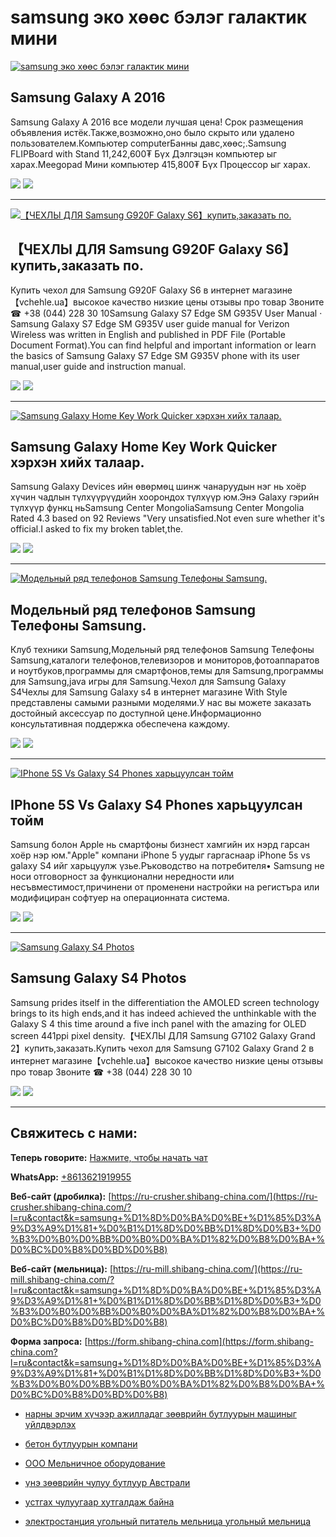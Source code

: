 # samsung эко хөөс бэлэг галактик мини

<a href="https://swt.shibang-china.com/?l=ru&img&k=samsung+%D1%8D%D0%BA%D0%BE+%D1%85%D3%A9%D3%A9%D1%81+%D0%B1%D1%8D%D0%BB%D1%8D%D0%B3+%D0%B3%D0%B0%D0%BB%D0%B0%D0%BA%D1%82%D0%B8%D0%BA+%D0%BC%D0%B8%D0%BD%D0%B8" target="_blank">![samsung эко хөөс бэлэг галактик мини](http://static.shibang-china.com/all-800x300/1080.jpg)</a>

## Samsung Galaxy A 2016
Samsung Galaxy A 2016 все модели лучшая цена! Срок размещения объявления истёк.Также,возможно,оно было скрыто или удалено пользователем.Компьютер computerБанны давс,хөөс;.Samsung FLIPBoard with Stand 11,242,600₮ Бүх Дэлгэцэн компьютер ыг харах.Meegopad Мини компьютер 415,800₮ Бүх Процессор ыг харах.


<a href="https://whatsapp.shibangsoft.com/WhatsApp.php" target="_blank" title="WhatsApp">![](http://static.shibang-china.com/icon/whatsapp.png)</a> <a href="https://swt.shibang-china.com/?l=ru&icon&k=samsung+%D1%8D%D0%BA%D0%BE+%D1%85%D3%A9%D3%A9%D1%81+%D0%B1%D1%8D%D0%BB%D1%8D%D0%B3+%D0%B3%D0%B0%D0%BB%D0%B0%D0%BA%D1%82%D0%B8%D0%BA+%D0%BC%D0%B8%D0%BD%D0%B8" target="_blank">![](http://static.shibang-china.com/icon/chat-ru.png)</a>

---

<a href="https://swt.shibang-china.com/?l=ru&img&k=samsung+%D1%8D%D0%BA%D0%BE+%D1%85%D3%A9%D3%A9%D1%81+%D0%B1%D1%8D%D0%BB%D1%8D%D0%B3+%D0%B3%D0%B0%D0%BB%D0%B0%D0%BA%D1%82%D0%B8%D0%BA+%D0%BC%D0%B8%D0%BD%D0%B8" target="_blank">![【ЧЕХЛЫ ДЛЯ Samsung G920F Galaxy S6】купить,заказать по.](http://static.shibang-china.com/all-800x300/744.jpg)</a>

## 【ЧЕХЛЫ ДЛЯ Samsung G920F Galaxy S6】купить,заказать по.
Купить чехол для Samsung G920F Galaxy S6 в интернет магазине【vchehle.ua】высокое качество низкие цены отзывы про товар Звоните ☎ +38 (044) 228 30 10Samsung Galaxy S7 Edge SM G935V User Manual&nbsp;&#0183;&#32;Samsung Galaxy S7 Edge SM G935V user guide manual for Verizon Wireless was written in English and published in PDF File (Portable Document Format).You can find helpful and important information or learn the basics of Samsung Galaxy S7 Edge SM G935V phone with its user manual,user guide and instruction manual.


<a href="https://whatsapp.shibangsoft.com/WhatsApp.php" target="_blank" title="WhatsApp">![](http://static.shibang-china.com/icon/whatsapp.png)</a> <a href="https://swt.shibang-china.com/?l=ru&icon&k=samsung+%D1%8D%D0%BA%D0%BE+%D1%85%D3%A9%D3%A9%D1%81+%D0%B1%D1%8D%D0%BB%D1%8D%D0%B3+%D0%B3%D0%B0%D0%BB%D0%B0%D0%BA%D1%82%D0%B8%D0%BA+%D0%BC%D0%B8%D0%BD%D0%B8" target="_blank">![](http://static.shibang-china.com/icon/chat-ru.png)</a>

---

<a href="https://swt.shibang-china.com/?l=ru&img&k=samsung+%D1%8D%D0%BA%D0%BE+%D1%85%D3%A9%D3%A9%D1%81+%D0%B1%D1%8D%D0%BB%D1%8D%D0%B3+%D0%B3%D0%B0%D0%BB%D0%B0%D0%BA%D1%82%D0%B8%D0%BA+%D0%BC%D0%B8%D0%BD%D0%B8" target="_blank">![Samsung Galaxy Home Key Work Quicker хэрхэн хийх талаар.](http://static.shibang-china.com/all-800x300/1033.jpg)</a>

## Samsung Galaxy Home Key Work Quicker хэрхэн хийх талаар.
Samsung Galaxy Devices ийн өвөрмөц шинж чанаруудын нэг нь хоёр хүчин чадлын түлхүүрүүдийн хоорондох түлхүүр юм.Энэ Galaxy гэрийн түлхүүр функц ньSamsung Center MongoliaSamsung Center Mongolia  Rated 4.3 based on 92 Reviews &quot;Very unsatisfied.Not even sure whether it's official.I asked to fix my broken tablet,the.


<a href="https://whatsapp.shibangsoft.com/WhatsApp.php" target="_blank" title="WhatsApp">![](http://static.shibang-china.com/icon/whatsapp.png)</a> <a href="https://swt.shibang-china.com/?l=ru&icon&k=samsung+%D1%8D%D0%BA%D0%BE+%D1%85%D3%A9%D3%A9%D1%81+%D0%B1%D1%8D%D0%BB%D1%8D%D0%B3+%D0%B3%D0%B0%D0%BB%D0%B0%D0%BA%D1%82%D0%B8%D0%BA+%D0%BC%D0%B8%D0%BD%D0%B8" target="_blank">![](http://static.shibang-china.com/icon/chat-ru.png)</a>

---

<a href="https://swt.shibang-china.com/?l=ru&img&k=samsung+%D1%8D%D0%BA%D0%BE+%D1%85%D3%A9%D3%A9%D1%81+%D0%B1%D1%8D%D0%BB%D1%8D%D0%B3+%D0%B3%D0%B0%D0%BB%D0%B0%D0%BA%D1%82%D0%B8%D0%BA+%D0%BC%D0%B8%D0%BD%D0%B8" target="_blank">![Модельный ряд телефонов Samsung Телефоны Samsung.](http://static.shibang-china.com/all-800x300/90.jpg)</a>

## Модельный ряд телефонов Samsung Телефоны Samsung.
Клуб техники Samsung,Модельный ряд телефонов Samsung Телефоны Samsung,каталоги телефонов,телевизоров и мониторов,фотоаппаратов и ноутбуков,программы для смартфонов,темы для Samsung,программы для Samsung,java игры для Samsung.Чехол для Samsung Galaxy S4Чехлы для Samsung Galaxy s4 в интернет магазине With Style представлены самыми разными моделями.У нас вы можете заказать достойный аксессуар по доступной цене.Информационно консультативная поддержка обеспечена каждому.


<a href="https://whatsapp.shibangsoft.com/WhatsApp.php" target="_blank" title="WhatsApp">![](http://static.shibang-china.com/icon/whatsapp.png)</a> <a href="https://swt.shibang-china.com/?l=ru&icon&k=samsung+%D1%8D%D0%BA%D0%BE+%D1%85%D3%A9%D3%A9%D1%81+%D0%B1%D1%8D%D0%BB%D1%8D%D0%B3+%D0%B3%D0%B0%D0%BB%D0%B0%D0%BA%D1%82%D0%B8%D0%BA+%D0%BC%D0%B8%D0%BD%D0%B8" target="_blank">![](http://static.shibang-china.com/icon/chat-ru.png)</a>

---

<a href="https://swt.shibang-china.com/?l=ru&img&k=samsung+%D1%8D%D0%BA%D0%BE+%D1%85%D3%A9%D3%A9%D1%81+%D0%B1%D1%8D%D0%BB%D1%8D%D0%B3+%D0%B3%D0%B0%D0%BB%D0%B0%D0%BA%D1%82%D0%B8%D0%BA+%D0%BC%D0%B8%D0%BD%D0%B8" target="_blank">![IPhone 5S Vs Galaxy S4 Phones харьцуулсан тойм](http://static.shibang-china.com/all-800x300/609.jpg)</a>

## IPhone 5S Vs Galaxy S4 Phones харьцуулсан тойм
Samsung болон Apple нь смартфоны бизнест хамгийн их нэрд гарсан хоёр нэр юм.&quot;Apple&quot; компани iPhone 5 уудыг гаргаснаар iPhone 5s vs galaxy S4 ийг харьцуулж үзье.Ръководство на потребителя• Samsung не носи отговорност за функционални нередности или несъвместимост,причинени от променени настройки на регистъра или модифициран софтуер на операционната система.


<a href="https://whatsapp.shibangsoft.com/WhatsApp.php" target="_blank" title="WhatsApp">![](http://static.shibang-china.com/icon/whatsapp.png)</a> <a href="https://swt.shibang-china.com/?l=ru&icon&k=samsung+%D1%8D%D0%BA%D0%BE+%D1%85%D3%A9%D3%A9%D1%81+%D0%B1%D1%8D%D0%BB%D1%8D%D0%B3+%D0%B3%D0%B0%D0%BB%D0%B0%D0%BA%D1%82%D0%B8%D0%BA+%D0%BC%D0%B8%D0%BD%D0%B8" target="_blank">![](http://static.shibang-china.com/icon/chat-ru.png)</a>

---

<a href="https://swt.shibang-china.com/?l=ru&img&k=samsung+%D1%8D%D0%BA%D0%BE+%D1%85%D3%A9%D3%A9%D1%81+%D0%B1%D1%8D%D0%BB%D1%8D%D0%B3+%D0%B3%D0%B0%D0%BB%D0%B0%D0%BA%D1%82%D0%B8%D0%BA+%D0%BC%D0%B8%D0%BD%D0%B8" target="_blank">![Samsung Galaxy S4 Photos](http://static.shibang-china.com/all-800x300/1460.jpg)</a>

## Samsung Galaxy S4 Photos
Samsung prides itself in the differentiation the AMOLED screen technology brings to its high ends,and it has indeed achieved the unthinkable with the Galaxy S 4 this time around a five inch panel with the amazing for OLED screen 441ppi pixel density.【ЧЕХЛЫ ДЛЯ Samsung G7102 Galaxy Grand 2】купить,заказать.Купить чехол для Samsung G7102 Galaxy Grand 2 в интернет магазине【vchehle.ua】высокое качество низкие цены отзывы про товар Звоните ☎ +38 (044) 228 30 10


<a href="https://whatsapp.shibangsoft.com/WhatsApp.php" target="_blank" title="WhatsApp">![](http://static.shibang-china.com/icon/whatsapp.png)</a> <a href="https://swt.shibang-china.com/?l=ru&icon&k=samsung+%D1%8D%D0%BA%D0%BE+%D1%85%D3%A9%D3%A9%D1%81+%D0%B1%D1%8D%D0%BB%D1%8D%D0%B3+%D0%B3%D0%B0%D0%BB%D0%B0%D0%BA%D1%82%D0%B8%D0%BA+%D0%BC%D0%B8%D0%BD%D0%B8" target="_blank">![](http://static.shibang-china.com/icon/chat-ru.png)</a>

---
## Свяжитесь с нами:

**Теперь говорите:** [Нажмите, чтобы начать чат](https://swt.shibang-china.com?l=ru&contact&k=samsung+%D1%8D%D0%BA%D0%BE+%D1%85%D3%A9%D3%A9%D1%81+%D0%B1%D1%8D%D0%BB%D1%8D%D0%B3+%D0%B3%D0%B0%D0%BB%D0%B0%D0%BA%D1%82%D0%B8%D0%BA+%D0%BC%D0%B8%D0%BD%D0%B8)

**WhatsApp:**  [+8613621919955](https://whatsapp.shibangsoft.com/WhatsApp.php)

**Веб-сайт (дробилка):** [https://ru-crusher.shibang-china.com/](https://ru-crusher.shibang-china.com/?l=ru&contact&k=samsung+%D1%8D%D0%BA%D0%BE+%D1%85%D3%A9%D3%A9%D1%81+%D0%B1%D1%8D%D0%BB%D1%8D%D0%B3+%D0%B3%D0%B0%D0%BB%D0%B0%D0%BA%D1%82%D0%B8%D0%BA+%D0%BC%D0%B8%D0%BD%D0%B8)

**Веб-сайт (мельница):** [https://ru-mill.shibang-china.com/](https://ru-mill.shibang-china.com/?l=ru&contact&k=samsung+%D1%8D%D0%BA%D0%BE+%D1%85%D3%A9%D3%A9%D1%81+%D0%B1%D1%8D%D0%BB%D1%8D%D0%B3+%D0%B3%D0%B0%D0%BB%D0%B0%D0%BA%D1%82%D0%B8%D0%BA+%D0%BC%D0%B8%D0%BD%D0%B8)

**Форма запроса:** [https://form.shibang-china.com](https://form.shibang-china.com?l=ru&contact&k=samsung+%D1%8D%D0%BA%D0%BE+%D1%85%D3%A9%D3%A9%D1%81+%D0%B1%D1%8D%D0%BB%D1%8D%D0%B3+%D0%B3%D0%B0%D0%BB%D0%B0%D0%BA%D1%82%D0%B8%D0%BA+%D0%BC%D0%B8%D0%BD%D0%B8)

* [нарны эрчим хүчээр ажилладаг зөөврийн бутлуурын машиныг үйлдвэрлэх](../130/%D0%BD%D0%B0%D1%80%D0%BD%D1%8B%20%D1%8D%D1%80%D1%87%D0%B8%D0%BC%20%D1%85%D2%AF%D1%87%D1%8D%D1%8D%D1%80%20%D0%B0%D0%B6%D0%B8%D0%BB%D0%BB%D0%B0%D0%B4%D0%B0%D0%B3%20%D0%B7%D3%A9%D3%A9%D0%B2%D1%80%D0%B8%D0%B9%D0%BD%20%D0%B1%D1%83%D1%82%D0%BB%D1%83%D1%83%D1%80%D1%8B%D0%BD%20%D0%BC%D0%B0%D1%88%D0%B8%D0%BD%D1%8B%D0%B3%20%D2%AF%D0%B9%D0%BB%D0%B4%D0%B2%D1%8D%D1%80%D0%BB%D1%8D%D1%85.md)

* [бетон бутлуурын компани](../128/%D0%B1%D0%B5%D1%82%D0%BE%D0%BD%20%D0%B1%D1%83%D1%82%D0%BB%D1%83%D1%83%D1%80%D1%8B%D0%BD%20%D0%BA%D0%BE%D0%BC%D0%BF%D0%B0%D0%BD%D0%B8.md)

* [ООО Мельничное оборудование](../126/%D0%9E%D0%9E%D0%9E%20%D0%9C%D0%B5%D0%BB%D1%8C%D0%BD%D0%B8%D1%87%D0%BD%D0%BE%D0%B5%20%D0%BE%D0%B1%D0%BE%D1%80%D1%83%D0%B4%D0%BE%D0%B2%D0%B0%D0%BD%D0%B8%D0%B5.md)

* [үнэ зөөврийн чулуу бутлуур Австрали](../127/%D2%AF%D0%BD%D1%8D%20%D0%B7%D3%A9%D3%A9%D0%B2%D1%80%D0%B8%D0%B9%D0%BD%20%D1%87%D1%83%D0%BB%D1%83%D1%83%20%D0%B1%D1%83%D1%82%D0%BB%D1%83%D1%83%D1%80%20%D0%90%D0%B2%D1%81%D1%82%D1%80%D0%B0%D0%BB%D0%B8.md)

* [устгах чулуугаар хутгалдаж байна](../128/%D1%83%D1%81%D1%82%D0%B3%D0%B0%D1%85%20%D1%87%D1%83%D0%BB%D1%83%D1%83%D0%B3%D0%B0%D0%B0%D1%80%20%D1%85%D1%83%D1%82%D0%B3%D0%B0%D0%BB%D0%B4%D0%B0%D0%B6%20%D0%B1%D0%B0%D0%B9%D0%BD%D0%B0.md)

* [электростанция угольный питатель мельница угольный мельница](../126/%D1%8D%D0%BB%D0%B5%D0%BA%D1%82%D1%80%D0%BE%D1%81%D1%82%D0%B0%D0%BD%D1%86%D0%B8%D1%8F%20%D1%83%D0%B3%D0%BE%D0%BB%D1%8C%D0%BD%D1%8B%D0%B9%20%D0%BF%D0%B8%D1%82%D0%B0%D1%82%D0%B5%D0%BB%D1%8C%20%D0%BC%D0%B5%D0%BB%D1%8C%D0%BD%D0%B8%D1%86%D0%B0%20%D1%83%D0%B3%D0%BE%D0%BB%D1%8C%D0%BD%D1%8B%D0%B9%20%D0%BC%D0%B5%D0%BB%D1%8C%D0%BD%D0%B8%D1%86%D0%B0.md)